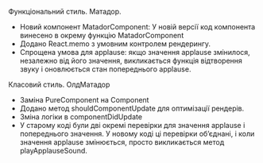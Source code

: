 Функціональний стиль. Матадор.
+ Новий компонент MatadorComponent: У новій версії код компонента винесено в окрему функцію MatadorComponent
+ Додано React.memo з умовним контролем рендерингу. 
+ Спрощена умова для applause: якщо значення applause змінилося, незалежно від його значення, викликається функція відтворення звуку і оновлюється стан попереднього applause.

Класовий стиль. ОлдМатадор
+ Заміна PureComponent на Component
+ Додано метод shouldComponentUpdate для оптимізації рендерів. 
+ Зміна логіки в componentDidUpdate
+ У старому коді були дві окремі перевірки для значення applause і попереднього значення. У новому коді ці перевірки об’єднані, і коли значення applause змінюється, просто викликається метод playApplauseSound.
